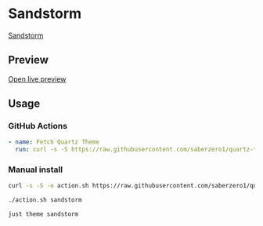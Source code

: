 # Sandstorm

[Sandstorm](https://github.com/jaysan0)

## Preview

[Open live preview](https://quartz-themes.github.io/sandstorm/)

## Usage

### GitHub Actions

```yaml
- name: Fetch Quartz Theme
  run: curl -s -S https://raw.githubusercontent.com/saberzero1/quartz-themes/master/action.sh | bash -s -- sandstorm
```

### Manual install

```bash
curl -s -S -o action.sh https://raw.githubusercontent.com/saberzero1/quartz-themes/master/action.sh

./action.sh sandstorm
```

```bash
just theme sandstorm
```
